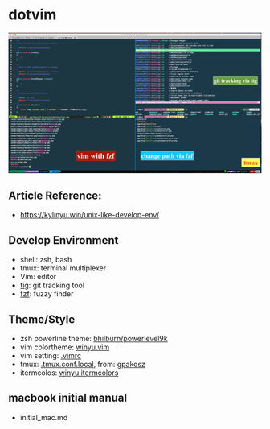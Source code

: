 # dotvim
![screenshop](https://github.com/kylinfish/dotvim/blob/master/screenshot.png)

## Article Reference:
- https://kylinyu.win/unix-like-develop-env/

## Develop Environment
* shell: zsh, bash
* tmux: terminal multiplexer
* Vim: editor
* [tig](https://github.com/jonas/tig): git tracking tool
* [fzf](https://github.com/junegunn/fzf): fuzzy finder


## Theme/Style
* zsh powerline theme: [bhilburn/powerlevel9k](https://github.com/bhilburn/powerlevel9k)
* vim colortheme: [winyu.vim](https://github.com/kylinfish/dotvim/blob/master/colors/winyu.vim)
* vim setting: [.vimrc](https://github.com/kylinfish/dotvim/blob/master/.vimrc)
* tmux: [.tmux.conf.local](https://github.com/kylinfish/dotvim/blob/master/.tmux.conf.local), from: [gpakosz](https://github.com/gpakosz/.tmux#enabling-the-powerline-look)
* itermcolos: [winyu.itermcolors](https://github.com/kylinfish/dotvim/blob/master/winyu.itermcolors)

## macbook initial manual
- initial_mac.md
